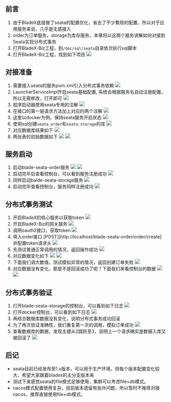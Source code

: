 ## 前言
1. 由于BladeX底层做了seata的配置优化，省去了不少繁琐的配置，所以对于应用服务来说，几乎是无感接入
2. order为订单服务，storage为库存服务，本章将以这两个服务讲解如何对接到Seata实现分布式事务
3. 打开BladeX-Biz工程，到`/doc/sql/seata`目录依次执行sql脚本
4. 打开BladeX-Biz工程，找到如下项目
  ![](../../images/screenshot_1582792034016.png)




## 对接准备
1. 需要接入seata的服务pom.xml引入分布式事务依赖
![](../../images/screenshot_1587616152624.png)
2. LauncherServiceImpl开启seata基础配置, 系统会根据服务名自动注册配置，所以无需修改，打开即可
![](../../images/screenshot_1582793856918.png)
3. 程序启动器使用seata专用的注解
![](../../images/screenshot_1582795823469.png)
4. 在接口的第一层请求方法加上对应的两个注解
![](../../images/screenshot_1582795878887.png)
5. 这里以docker为例，保持seata服务开启状态
![](../../images/screenshot_1582794011987.png)
6. 使用sql创建`seata_order`和`seata_storage`的库
![](../../images/screenshot_1582794759991.png)
7. 对应数据库结果如下
![](../../images/screenshot_1582794787674.png)
8. 两张表的初始数据如下
![](../../images/screenshot_1582795308208.png)
![](../../images/screenshot_1582795317168.png)




## 服务启动
1. 启动blade-seata-order服务
![](../../images/screenshot_1582794045454.png)
![](../../images/screenshot_1582794159772.png)
2. 启动完毕后查看控制台，可以看到服务注册成功
![](../../images/screenshot_1582794098226.png)
3. 同样启动balde-seata-storage服务
![](../../images/screenshot_1582794230563.png)
4. 启动完毕查看控制台，服务同样注册成功
![](../../images/screenshot_1582794290124.png)




## 分布式事务测试
1. 开启BladeX的核心服务以获取token
![](../../images/screenshot_1582794385091.png)
2. 开启BladeX-Biz的网关服务
![](../../images/screenshot_1582794423459.png)
3. 调用oauth2接口，获取token
![](../../images/screenshot_1582794509348.png)
4. 填入order接口 [POST][http://localhost/blade-seata-order/order/create] 并配置token请求头
![](../../images/screenshot_1582794625817.png)
5. 先测试普通正常调用的情况，返回操作成功
![](../../images/screenshot_1582794873806.png)
6. 对应数据变化如下
![](../../images/screenshot_1582794903710.png)
![](../../images/screenshot_1582794915700.png)
7. 下面我们调大数值，测试模拟异常的情况，返回创建订单失败
![](../../images/screenshot_1582794975230.png)
8. 对应数据没有变化，那是不是回滚成功了呢？下面我们来看控制台的数据
![](../../images/screenshot_1582794903710.png)
![](../../images/screenshot_1582794915700.png)

## 分布式事务验证
1. 打开blade-seata-storage的控制台，可以看到如下日志
![](../../images/screenshot_1582795108819.png)
2. 打开docker控制台，可以看到如下日志
![](../../images/screenshot_1582795150720.png)
3. 再结合数据库数据没有变化，说明分布式事务成功回滚
4. 为了再次验证准确性，我们重复第一次的调用，模拟订单成功
![](../../images/screenshot_1582795217821.png)
5. 查看数据库的数据，发现主键从2跳跃至3，说明上一个请求确实是数据入库又被回滚了
![](../../images/screenshot_1582795254667.png)

## 后记
* seata目前已经发布至1.x版本，可以用于生产环境，但每个版本配置变化较大，希望大家跟着bladex的主分支版本来
* 测试下来感觉seata的file模式足够使用，集群可以考虑file+db模式。
* nacos模式配置使用复杂，目前版本遗留有些许问题，所以暂时不推荐对接nacos，推荐直接使用file+db模式。
